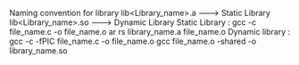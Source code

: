 Naming convention for library lib<Library_name>.a ---> Static Library
                              lib<Library_name>.so ---> Dynamic Library
Static Library :
  gcc -c file_name.c -o file_name.o
ar rs library_name.a file_name.o 
Dynamic library :
  gcc -c -fPIC file_name.c -o file_name.o
gcc file_name.o -shared -o library_name.so
